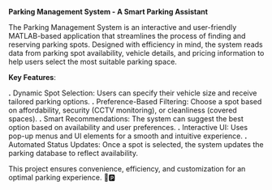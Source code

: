 **Parking Management System - A Smart Parking Assistant**

The Parking Management System is an interactive and user-friendly MATLAB-based application that streamlines the process of finding and reserving parking spots. Designed with efficiency in mind, the system reads data from parking spot availability, vehicle details, and pricing information to help users select the most suitable parking space.

**Key Features**:

  **.**  Dynamic Spot Selection: Users can specify their vehicle size and receive tailored parking options.
  **.**  Preference-Based Filtering: Choose a spot based on affordability, security (CCTV monitoring), or cleanliness (covered spaces).
  **.**  Smart Recommendations: The system can suggest the best option based on availability and user preferences.
  **.**  Interactive UI: Uses pop-up menus and UI elements for a smooth and intuitive experience.
  **.**  Automated Status Updates: Once a spot is selected, the system updates the parking database to reflect availability.

This project ensures convenience, efficiency, and customization for an optimal parking experience. 🚗🅿️
